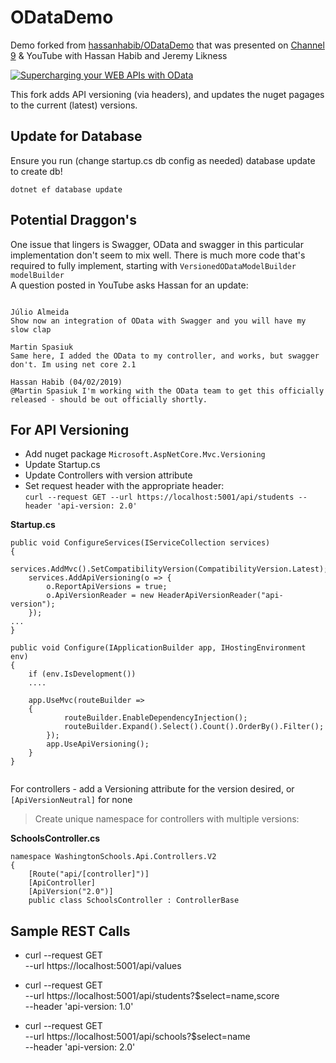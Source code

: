 ﻿# ODataDemo

Demo forked from [hassanhabib/ODataDemo](https://github.com/hassanhabib/ODataDemo) that was presented on [Channel 9](https://channel9.msdn.com/Shows/On-NET/Supercharging-your-Web-APIs-with-OData-and-ASPNET-Core) & YouTube with Hassan Habib and Jeremy Likness

[![Supercharging your WEB APIs with OData](https://img.youtube.com/vi/ZCDWUBOJ5FU/0.jpg)](https://www.youtube.com/watch?v=ZCDWUBOJ5FU)

This fork adds API versioning (via headers), and updates the nuget pagages to the current (latest) versions.

## Update for Database
Ensure you run (change startup.cs db config as needed) database update to create db!

`dotnet ef database update`

## Potential Draggon's 
One issue that lingers is Swagger, OData and swagger in this particular implementation don't seem to mix well.
There is much more code that's required to fully implement, starting with `VersionedODataModelBuilder modelBuilder`  
A question posted in YouTube asks Hassan for an update:

```

Júlio Almeida
Show now an integration of OData with Swagger and you will have my slow clap﻿

Martin Spasiuk
Same here, I added the OData to my controller, and works, but swagger don't. Im using net core 2.1﻿

Hassan Habib (04/02/2019)
@Martin Spasiuk I'm working with the OData team to get this officially released - should be out officially shortly.﻿

```
## For API Versioning

* Add nuget package `Microsoft.AspNetCore.Mvc.Versioning`
* Update Startup.cs
* Update Controllers with version attribute
* Set request header with the appropriate header:   
  `curl --request GET --url https://localhost:5001/api/students --header 'api-version: 2.0' `

**Startup.cs**

```
public void ConfigureServices(IServiceCollection services)
{
	services.AddMvc().SetCompatibilityVersion(CompatibilityVersion.Latest);
    services.AddApiVersioning(o => {
        o.ReportApiVersions = true;
        o.ApiVersionReader = new HeaderApiVersionReader("api-version");
    });
...
}

public void Configure(IApplicationBuilder app, IHostingEnvironment env)
{
    if (env.IsDevelopment())
    ....

    app.UseMvc(routeBuilder =>
    {
            routeBuilder.EnableDependencyInjection();
            routeBuilder.Expand().Select().Count().OrderBy().Filter();
        });
        app.UseApiVersioning();
    }
}
		
```

For controllers - add a Versioning attribute for the version desired, or `[ApiVersionNeutral]` for none
> Create unique namespace for controllers with multiple versions:

**SchoolsController.cs**
```
namespace WashingtonSchools.Api.Controllers.V2
{
    [Route("api/[controller]")]
    [ApiController]
    [ApiVersion("2.0")]
    public class SchoolsController : ControllerBase
```

## Sample REST Calls

* curl --request GET \
  --url https://localhost:5001/api/values 

* curl --request GET \
  --url https://localhost:5001/api/students?$select=name,score \
  --header 'api-version: 1.0' 

* curl --request GET \
  --url https://localhost:5001/api/schools?$select=name \
  --header 'api-version: 2.0' 
